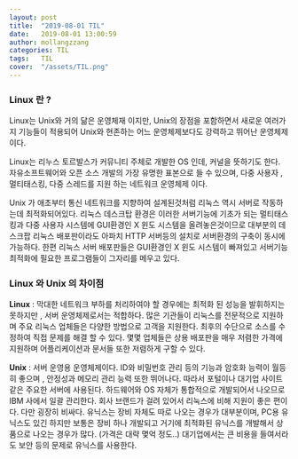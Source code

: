 ```yaml
---
layout: post
title:  "2019-08-01 TIL"
date:   2019-08-01 13:00:59
author: mollangzzang
categories: TIL
tags:	TIL
cover:  "/assets/TIL.png"
---
```


### Linux 란 ?

Linux는 Unix와 거의 닮은 운영체재 이지만, Unix의 장점을 포함하면서 새로운 여러가지 기능들이 적용되어 Unix와 현존하는 어느 운영체제보다도 강력하고 뛰어난 운영체제이다. 

Linux는 리누스 토르발스가 커뮤니티 주체로 개발한 OS 인데, 커널을 뜻하기도 한다. 자유소프트웨어와 오픈 소스 개발의 가장 유명한 표본으로 들 수 있으며, 다중 사용자 , 멀티태스킹, 다중 스레드를 지원 하는 네트워크 운영체제 이다.

Unix 가 애초부터 통신 네트워크를 지향하여 설계된것처럼 리눅스 역시 서버로 작동하는데 최적화되어있다. 리눅스 데스크탑 환경은 이러한 서버기능에 기초가 되는 멀티태스킹과 다중 사용자 시스템에 GUI환경인 X 윈도 시스템을 올려놓은것이므로 대부분의 데스크팝 리눅스 배포판이라도 아파치 HTTP 서버등의 설치로 서버환경의 구축이 동시에 가능하다. 한편 리눅스 서버 배포판들은 GUI환경인 X 윈도 시스템이 빠져있고 서버기능 최적화에 필요한 프로그램들이 그자리를 메우고 있다.

### Linux 와 Unix 의 차이점

**Linux** : 막대한 네트워크 부하를 처리하여야 할 경우에는 최적화 된 성능을 발휘하지는 못하지만 , 서버 운영체제로서는 적합하다. 많은 기관들이 리눅스를 전문적으로 지원하며 주요 리눅스 업체들은 다양한 방법으로 고객을 지원한다. 최후의 수단으로 소스를 수정하여 직접 문제를 해결 할 수 있다. 몇몇 업체들은 상용 배포판을 매우 저렴한 가격에 지원하며 어플리케이션과 문서들 또한 저렴하게 구할 수 있다.

**Unix** : 서버 운영용 운영체제이다. ID와 비밀번호 관리 등의 기능과 암호화 능력이 월등히 좋으며 , 안정성과 메모리 관리 능력 또한 뛰어나다. 따라서 포털이나 대기업 사이트 같은 주요한 서버에 사용된다. 하드웨어와 OS 자체가 통합적으로 개발되어서 나오므로 IBM 사에서 일괄 관리한다. 회사 브랜드가 걸려 있어서 리눅스에 비해 지원이 좋은 편이다. 
다만 굉장히 비싸다. 유닉스는 장비 자체도 따로 나오는 경우가 대부분이며, PC용 유닉스도 있긴 하지만 보통은 장비 하나 개발되고 거기에 최적화된 유닉스를 개발해서 상품으로 나오는 경우가 많다. (가격은 대략 몇억 정도..) 대기업에서는 큰 비용을 들여서라도 보안 등의 문제로 유닉스를 사용한다.